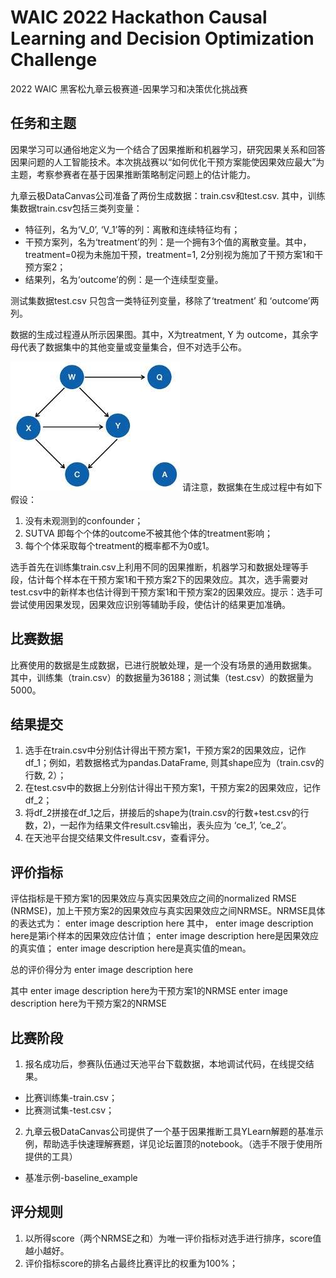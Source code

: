 # WAIC 2022 Hackathon Causal Learning and Decision Optimization Challenge
2022 WAIC 黑客松九章云极赛道-因果学习和决策优化挑战赛

## 任务和主题
因果学习可以通俗地定义为一个结合了因果推断和机器学习，研究因果关系和回答因果问题的人工智能技术。本次挑战赛以“如何优化干预方案能使因果效应最大”为主题，考察参赛者在基于因果推断策略制定问题上的估计能力。

九章云极DataCanvas公司准备了两份生成数据：train.csv和test.csv.
其中，训练集数据train.csv包括三类列变量：

+ 特征列，名为‘V_0’, ‘V_1’等的列：离散和连续特征均有；
+ 干预方案列，名为‘treatment’的列：是一个拥有3个值的离散变量。其中，treatment=0视为未施加干预，treatment=1, 2分别视为施加了干预方案1和干预方案2；
+ 结果列，名为‘outcome’的例：是一个连续型变量。

测试集数据test.csv 只包含一类特征列变量，移除了‘treatment’ 和 ‘outcome’两列。

数据的生成过程遵从所示因果图。其中，X为treatment, Y 为 outcome，其余字母代表了数据集中的其他变量或变量集合，但不对选手公布。

![image](https://github.com/DataCanvasIO/WAIC-2022-Hackathon-Causal-Learning-and-Decision-Optimization-Challenge/blob/main/O1CN01wxJNq81IrJRyNhfjf_!!6000000000946-0-tps-271-206.jpeg)
请注意，数据集在生成过程中有如下假设：

1. 没有未观测到的confounder；
2. SUTVA 即每个个体的outcome不被其他个体的treatment影响；
3. 每个个体采取每个treatment的概率都不为0或1。

选手首先在训练集train.csv上利用不同的因果推断，机器学习和数据处理等手段，估计每个样本在干预方案1和干预方案2下的因果效应。其次，选手需要对test.csv中的新样本也估计得到干预方案1和干预方案2的因果效应。提示：选手可尝试使用因果发现，因果效应识别等辅助手段，使估计的结果更加准确。

## 比赛数据
比赛使用的数据是生成数据，已进行脱敏处理，是一个没有场景的通用数据集。
其中，训练集（train.csv）的数据量为36188；测试集（test.csv）的数据量为 5000。

## 结果提交
1. 选手在train.csv中分别估计得出干预方案1，干预方案2的因果效应，记作df_1；例如，若数据格式为pandas.DataFrame, 则其shape应为（train.csv的行数, 2）；
2. 在test.csv中的数据上分别估计得出干预方案1，干预方案2的因果效应，记作 df_2；
3. 将df_2拼接在df_1之后，拼接后的shape为(train.csv的行数+test.csv的行数，2)，一起作为结果文件result.csv输出，表头应为 ‘ce_1’, ’ce_2’。
4. 在天池平台提交结果文件result.csv，查看评分。

## 评价指标
评估指标是干预方案1的因果效应与真实因果效应之间的normalized RMSE (NRMSE)，加上干预方案2的因果效应与真实因果效应之间NRMSE。NRMSE具体的表达式为：
enter image description here
其中，
enter image description here是第i个样本的因果效应估计值；
enter image description here是因果效应的真实值；
enter image description here是真实值的mean。

总的评价得分为
enter image description here

其中
enter image description here为干预方案1的NRMSE
enter image description here为干预方案2的NRMSE

## 比赛阶段
1. 报名成功后，参赛队伍通过天池平台下载数据，本地调试代码，在线提交结果。
+ 比赛训练集-train.csv；
+ 比赛测试集-test.csv；
2. 九章云极DataCanvas公司提供了一个基于因果推断工具YLearn解题的基准示例，帮助选手快速理解赛题，详见论坛置顶的notebook。（选手不限于使用所提供的工具）
+ 基准示例-baseline_example

## 评分规则
1. 以所得score（两个NRMSE之和）为唯一评价指标对选手进行排序，score值越小越好。
2. 评价指标score的排名占最终比赛评比的权重为100%；
